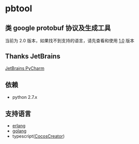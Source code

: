 # pbtool

## 类 google protobuf 协议及生成工具
当前为 2.0 版本，如果找不到支持的语言，请先查看和使用 [1.0](https://github.com/mirahs/pbtool/tree/1.0) 版本

## Thanks JetBrains
[JetBrains PyCharm](https://www.jetbrains.com/?from=pbtool)

## 依赖
* python 2.7.x

## 支持语言
* [erlang](examples/erlang)
* [golang](examples/golang)
* typescript([CocosCreator](examples/CocosCreatorTs))
